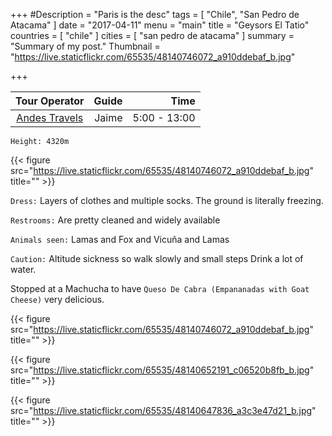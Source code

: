 +++
#Description = "Paris is the desc"
tags = [ "Chile", "San Pedro de Atacama" ]
date = "2017-04-11"
menu = "main"
title = "Geysors El Tatio"
countries = [ "chile" ]
cities = [ "san pedro de atacama" ]
summary = "Summary of my post."
Thumbnail = "https://live.staticflickr.com/65535/48140746072_a910ddebaf_b.jpg"

+++


| Tour Operator           | Guide  | Time |
|:-------------:| -----:| ----:|
| [Andes Travels](https://www.facebook.com/Chakanasanpedro/) | Jaime | 5:00 - 13:00 |


`Height: 4320m`

{{< figure src="https://live.staticflickr.com/65535/48140746072_a910ddebaf_b.jpg" title="" >}}


`Dress:` Layers of clothes and multiple socks. The ground is literally freezing.

`Restrooms:` Are pretty cleaned and widely available

`Animals seen:` Lamas and Fox and Vicuña and Lamas

`Caution:` 
Altitude sickness so walk slowly and small steps
Drink a lot of water.

Stopped at a Machucha to have `Queso De Cabra (Empananadas with Goat Cheese)` very delicious.

{{< figure src="https://live.staticflickr.com/65535/48140746072_a910ddebaf_b.jpg" title="" >}}

{{< figure src="https://live.staticflickr.com/65535/48140652191_c06520b8fb_b.jpg" title="" >}}

{{< figure src="https://live.staticflickr.com/65535/48140647836_a3c3e47d21_b.jpg" title="" >}}





